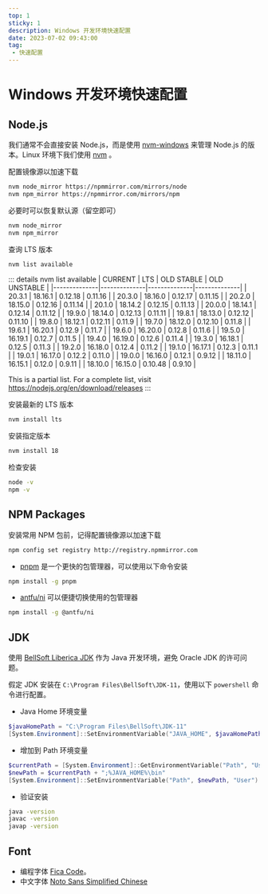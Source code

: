 ```yaml
---
top: 1
sticky: 1
description: Windows 开发环境快速配置
date: 2023-07-02 09:43:00
tag:
 - 快速配置
---
```


# Windows 开发环境快速配置

## Node.js

我们通常不会直接安装 Node.js，而是使用 [nvm-windows](https://github.com/coreybutler/nvm-windows) 来管理 Node.js 的版本。Linux 环境下我们使用 [nvm](https://github.com/nvm-sh/nvm) 。

配置镜像源以加速下载

```bash
nvm node_mirror https://npmmirror.com/mirrors/node
nvm npm_mirror https://npmmirror.com/mirrors/npm
```
必要时可以恢复默认源（留空即可）

```bash
nvm node_mirror
nvm npm_mirror
```
查询 LTS 版本

```bash
nvm list available
```
::: details nvm list available
|   CURRENT    |     LTS      |  OLD STABLE  | OLD UNSTABLE |
|--------------|--------------|--------------|--------------|
|    20.3.1    |   18.16.1    |   0.12.18    |   0.11.16    |
|    20.3.0    |   18.16.0    |   0.12.17    |   0.11.15    |
|    20.2.0    |   18.15.0    |   0.12.16    |   0.11.14    |
|    20.1.0    |   18.14.2    |   0.12.15    |   0.11.13    |
|    20.0.0    |   18.14.1    |   0.12.14    |   0.11.12    |
|    19.9.0    |   18.14.0    |   0.12.13    |   0.11.11    |
|    19.8.1    |   18.13.0    |   0.12.12    |   0.11.10    |
|    19.8.0    |   18.12.1    |   0.12.11    |    0.11.9    |
|    19.7.0    |   18.12.0    |   0.12.10    |    0.11.8    |
|    19.6.1    |   16.20.1    |    0.12.9    |    0.11.7    |
|    19.6.0    |   16.20.0    |    0.12.8    |    0.11.6    |
|    19.5.0    |   16.19.1    |    0.12.7    |    0.11.5    |
|    19.4.0    |   16.19.0    |    0.12.6    |    0.11.4    |
|    19.3.0    |   16.18.1    |    0.12.5    |    0.11.3    |
|    19.2.0    |   16.18.0    |    0.12.4    |    0.11.2    |
|    19.1.0    |   16.17.1    |    0.12.3    |    0.11.1    |
|    19.0.1    |   16.17.0    |    0.12.2    |    0.11.0    |
|    19.0.0    |   16.16.0    |    0.12.1    |    0.9.12    |
|   18.11.0    |   16.15.1    |    0.12.0    |    0.9.11    |
|   18.10.0    |   16.15.0    |   0.10.48    |    0.9.10    |

This is a partial list. For a complete list, visit https://nodejs.org/en/download/releases
:::

安装最新的 LTS 版本

```bash
nvm install lts
```

安装指定版本

```bash
nvm install 18
```

检查安装
  
```bash
node -v
npm -v
```

## NPM Packages

安装常用 NPM 包前，记得配置镜像源以加速下载

```bash
npm config set registry http://registry.npmmirror.com

```
- [pnpm](https://pnpm.io) 是一个更快的包管理器，可以使用以下命令安装

```bash
npm install -g pnpm
```

- [antfu/ni](https://github.com/antfu/ni) 可以便捷切换使用的包管理器

```bash
npm install -g @antfu/ni
```

## JDK

使用 [BellSoft Liberica JDK](https://bell-sw.com/pages/downloads) 作为 Java 开发环境，避免 Oracle JDK 的许可问题。

假定 JDK 安装在 `C:\Program Files\BellSoft\JDK-11`，使用以下 `powershell` 命令进行配置。

- Java Home 环境变量

```powershell
$javaHomePath = "C:\Program Files\BellSoft\JDK-11"
[System.Environment]::SetEnvironmentVariable("JAVA_HOME", $javaHomePath, "User")
```
- 增加到 Path 环境变量

```powershell
$currentPath = [System.Environment]::GetEnvironmentVariable("Path", "User")
$newPath = $currentPath + ";%JAVA_HOME%\bin"
[System.Environment]::SetEnvironmentVariable("Path", $newPath, "User")
```

- 验证安装
```bash
java -version
javac -version
javap -version
```

## Font

- 编程字体 [Fica Code](https://github.com/tonsky/FiraCode/releases/latest)。
- 中文字体 [Noto Sans Simplified Chinese](https://fonts.google.com/noto/specimen/Noto+Sans+SC)
